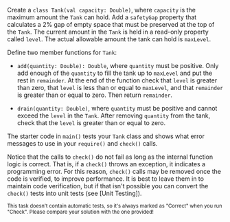 

Create a `class Tank(val capacity: Double)`, where `capacity` is the maximum
amount the `Tank` can hold. Add a `safetyGap` property that calculates a 2% gap
of empty space that must be preserved at the top of the `Tank`. The current
amount in the `Tank` is held in a read-only property called `level`. The actual
allowable amount the tank can hold is `maxLevel`.

Define two member functions for `Tank`:

- `add(quantity: Double): Double`, where `quantity` must be positive. Only add
  enough of the `quantity` to fill the tank up to `maxLevel` and put the rest in
  `remainder`. At the end of the function check that `level` is greater than
  zero, that `level` is less than or equal to `maxLevel`, and that `remainder`
  is greater than or equal to zero. Then return `remainder`.

- `drain(quantity: Double)`, where `quantity` must be positive and cannot exceed
  the `level` in the `Tank`. After removing `quantity` from the tank, check that
  the `level` is greater than or equal to zero.

The starter code in `main()` tests your `Tank` class and shows what error
messages to use in your `require()` and `check()` calls.

Notice that the calls to `check()` do not fail as long as the internal function
logic is correct. That is, if a `check()` throws an exception, it indicates a
programming error. For this reason, `check()` calls may be removed once the code
is verified, to improve performance. It is best to leave them in to maintain
code verification, but if that isn't possible you can convert the `check()`
tests into unit tests (see [Unit Testing]).

<sub> This task doesn't contain automatic tests,
so it's always marked as "Correct" when you run "Check".
Please compare your solution with the one provided! </sub>
